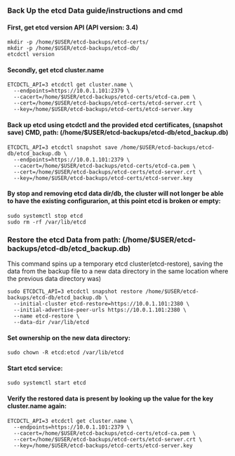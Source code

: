 ### Back Up the etcd Data guide/instructions and cmd


#### First, get etcd version API (API version: 3.4)
```
mkdir -p /home/$USER/etcd-backups/etcd-certs/ 
mkdir -p /home/$USER/etcd-backups/etcd-db/
etcdctl version
```

#### Secondly, get etcd cluster.name 
```
ETCDCTL_API=3 etcdctl get cluster.name \
  --endpoints=https://10.0.1.101:2379 \
  --cacert=/home/$USER/etcd-backups/etcd-certs/etcd-ca.pem \
  --cert=/home/$USER/etcd-backups/etcd-certs/etcd-server.crt \
  --key=/home/$USER/etcd-backups/etcd-certs/etcd-server.key
```

#### Back up etcd using etcdctl and the provided etcd certificates, (snapshot save) CMD, path: (/home/$USER/etcd-backups/etcd-db/etcd_backup.db)
```
ETCDCTL_API=3 etcdctl snapshot save /home/$USER/etcd-backups/etcd-db/etcd_backup.db \
  --endpoints=https://10.0.1.101:2379 \
  --cacert=/home/$USER/etcd-backups/etcd-certs/etcd-ca.pem \
  --cert=/home/$USER/etcd-backups/etcd-certs/etcd-server.crt \
  --key=/home/$USER/etcd-backups/etcd-certs/etcd-server.key
```

#### By stop and removing etcd data dir/db, the cluster will not longer be able to have the existing configurarion, at this point etcd is broken or empty:
```
sudo systemctl stop etcd
sudo rm -rf /var/lib/etcd
```

### Restore the etcd Data from path: (/home/$USER/etcd-backups/etcd-db/etcd_backup.db)
This command spins up a temporary etcd cluster(etcd-restore), saving the data from the backup file to a new data directory in the same location where the previous data directory was)
```
sudo ETCDCTL_API=3 etcdctl snapshot restore /home/$USER/etcd-backups/etcd-db/etcd_backup.db \
  --initial-cluster etcd-restore=https://10.0.1.101:2380 \
  --initial-advertise-peer-urls https://10.0.1.101:2380 \
  --name etcd-restore \
  --data-dir /var/lib/etcd
```

#### Set ownership on the new data directory:
```
sudo chown -R etcd:etcd /var/lib/etcd
```

#### Start etcd service:
```
sudo systemctl start etcd
```

#### Verify the restored data is present by looking up the value for the key cluster.name again:
```
ETCDCTL_API=3 etcdctl get cluster.name \
  --endpoints=https://10.0.1.101:2379 \
  --cacert=/home/$USER/etcd-backups/etcd-certs/etcd-ca.pem \
  --cert=/home/$USER/etcd-backups/etcd-certs/etcd-server.crt \
  --key=/home/$USER/etcd-backups/etcd-certs/etcd-server.key
```